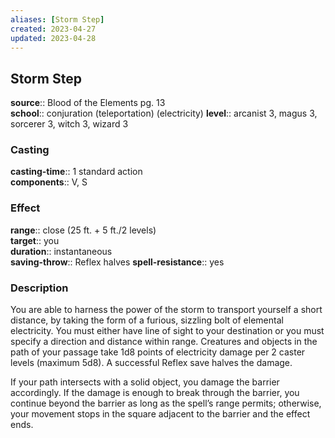 ```yaml
---
aliases: [Storm Step]
created: 2023-04-27
updated: 2023-04-28
---
```


## Storm Step

**source**:: Blood of the Elements pg. 13  
**school**:: conjuration (teleportation) (electricity)
**level**:: arcanist 3, magus 3, sorcerer 3, witch 3, wizard 3

### Casting

**casting-time**:: 1 standard action  
**components**:: V, S

### Effect

**range**:: close (25 ft. + 5 ft./2 levels)  
**target**:: you  
**duration**:: instantaneous  
**saving-throw**:: Reflex halves
**spell-resistance**:: yes

### Description

You are able to harness the power of the storm to transport yourself a short distance, by taking the form of a furious, sizzling bolt of elemental electricity. You must either have line of sight to your destination or you must specify a direction and distance within range. Creatures and objects in the path of your passage take 1d8 points of electricity damage per 2 caster levels (maximum 5d8). A successful Reflex save halves the damage.  
  
If your path intersects with a solid object, you damage the barrier accordingly. If the damage is enough to break through the barrier, you continue beyond the barrier as long as the spell’s range permits; otherwise, your movement stops in the square adjacent to the barrier and the effect ends.
